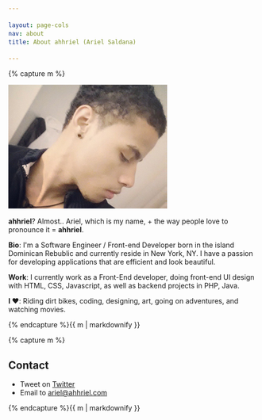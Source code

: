 ```yaml
---

layout: page-cols
nav: about
title: About ahhriel (Ariel Saldana)

---
```


<div class="page-col">{% capture m %}

![ahhriel about](/img/ariel-about.jpg)

__ahhriel__? Almost.. Ariel, which is my name, + the way people love to pronounce it = __ahhriel__.


__Bio__: I'm a Software Engineer / Front-end Developer born in the island Dominican Rebublic and currently reside in New York, NY. I have a passion for developing applications that are efficient and look beautiful. 

__Work__: I currently work as a Front-End developer, doing front-end UI design with HTML, CSS, Javascript, as well as backend projects in PHP, Java.

__I ♥__: Riding dirt bikes, coding, designing, art, going on adventures, and watching movies.

{% endcapture %}{{ m | markdownify }}</div>


<div class="page-col">{% capture m %}

## Contact

* Tweet on [Twitter](http://twitter.com/yerariel)
* Email to [ariel@ahhriel.com](mailto:ariel@ahhriel.com)

{% endcapture %}{{ m | markdownify }}</div>
